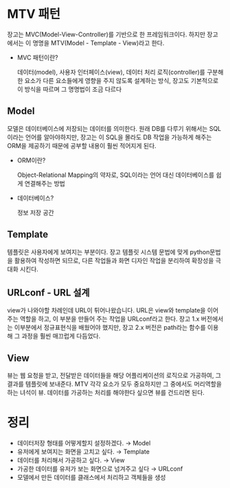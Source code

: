 # MTV 패턴

장고는 MVC(Model-View-Controller)를 기반으로 한 프레임워크이다. 하지만 장고에서는 이 명명을 MTV(Model - Template - View)라고 한다.

- MVC 패턴이란?

    데이터(model), 사용자 인터페이스(view), 데이터 처리 로직(controller)를 구분해 한 요소가 다른 요소들에게 영향을 주지 않도록 설계하는 방식, 장고도 기본적으로 이 방식을 따르며 그 명명법이 조금 다르다

## Model

모델은 데이터베이스에 저장되는 데이터를 의미한다.  원래 DB를 다루기 위해서는 SQL이라는 언어를 알아야하지만, 장고는 이 SQL을 몰라도 DB 작업을 가능하게 해주는 ORM을 제공하기 때문에 공부할 내용이 훨씬 적어지게 된다.

- ORM이란?

  Object-Relational Mapping의 약자로, SQL이라는 언어 대신 데이터베이스를 쉽게 연결해주는 방법
  
- 데이터베이스?

  정보 저장 공간

## Template

템플릿은 사용자에게 보여지는 부분이다.  장고 템플릿 시스템 문법에 맞게 python문법을 활용하여 작성하면 되므로, 다른 작업들과 화면 디자인 작업을 분리하여 확장성을 극대화 시킨다.

## URLconf - URL 설계

view가 나와야할 차례인데 URL이 튀어나왔습니다. URL은 view와 template을 이어주는 역할을 하고, 이 부분을 만들어 주는 작업을 URLconf라고 한다. 장고 1.x 버전에서는 이부분에서 정규표현식을 배웠어야 했지만, 장고 2.x 버전은 path라는 함수를 이용해 그 과정을 훨씬 매끄럽게 다듬었다.

## View

뷰는 웹 요청을 받고, 전달받은 데이터들을 해당 어플리케이션의 로직으로 가공하여, 그 결과를 템플릿에 보내준다. MTV 각각 요소가 모두 중요하지만 그 중에서도 머리역할을 하는 녀석이 뷰. 데이터를 가공하는 처리를 해야한다 싶으면 뷰를 건드리면 된다.

# 정리

- 데이터저장 형태를 어떻게할지 설정하겠다. → Model
- 유저에게 보여지는 화면을 고치고 싶다. → Template
- 데이터를 처리해서 가공하고 싶다. → View
- 가공한 데이터를 유저가 보는 화면으로 넘겨주고 싶다 → URLconf
- 모델에서 만든 데이터를 클래스에서 처리하고 객체들을 생성
